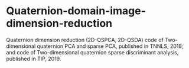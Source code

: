 # Quaternion-domain-image-dimension-reduction
Quaternion dimension reduction (2D-QSPCA, 2D-QSDA)
code of Two-dimensional quaternion PCA and sparse PCA, published in TNNLS, 2018;
and 
code of Two-dimensional quaternion sparse discriminant analysis, published in TIP, 2019. 
